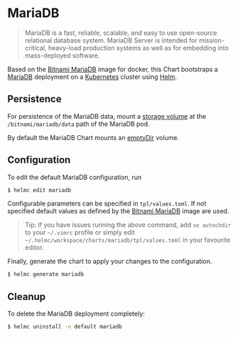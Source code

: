 # MariaDB

> MariaDB is a fast, reliable, scalable, and easy to use open-source relational database system. MariaDB Server is intended for mission-critical, heavy-load production systems as well as for embedding into mass-deployed software.

Based on the [Bitnami MariaDB](https://github.com/bitnami/bitnami-docker-mariadb) image for docker, this Chart bootstraps a [MariaDB](https://mariadb.com/) deployment on a [Kubernetes](http://kubernetes.io) cluster using [Helm](https://helm.sh).

## Persistence

For persistence of the MariaDB data, mount a [storage volume](http://kubernetes.io/docs/user-guide/volumes/) at the `/bitnami/mariadb/data` path of the MariaDB pod.

By default the MariaDB Chart mounts an [emptyDir](http://kubernetes.io/docs/user-guide/volumes/#emptydir) volume.

## Configuration

To edit the default MariaDB configuration, run

```bash
$ helmc edit mariadb
```

Configurable parameters can be specified in `tpl/values.toml`. If not specified default values as defined by the [Bitnami MariaDB](https://github.com/bitnami/bitnami-docker-mariadb) image are used.

> Tip: If you have issues running the above command, add `se autochdir` to your `~/.vimrc` profile or simply edit `~/.helmc/workspace/charts/mariadb/tpl/values.toml` in your favourite editor.

Finally, generate the chart to apply your changes to the configuration.

```bash
$ helmc generate mariadb
```

## Cleanup

To delete the MariaDB deployment completely:

```bash
$ helmc uninstall -n default mariadb
```

